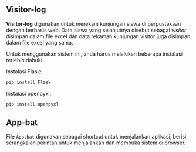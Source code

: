 ﻿<h2>Visitor-log</h2>

<strong>Visitor-log</strong> digunakan untuk merekam kunjungan siswa di perpustakaan dengan berbasis web. Data siswa yang selanjutnya disebut sebagai <em>visitor</em> disimpan dalam file excel dan data rekaman kunjungan visitor juga disimpan dalam file excel yang sama.

Untuk menggunakan sistem ini, anda harus melalukan beberapa instalasi terlebih dahulu

Instalasi Flask:
```bash
pip install Flask
```

Instalasi openpyxl:
```bash
pip install openpyxl
```

<h2>App-bat</h2>

File ```App.bat``` digunakan sebagai shortcut untuk menjalankan aplikasi, berisi serangkaian perintah untuk menjalankan dan membuka sistem di browser.
